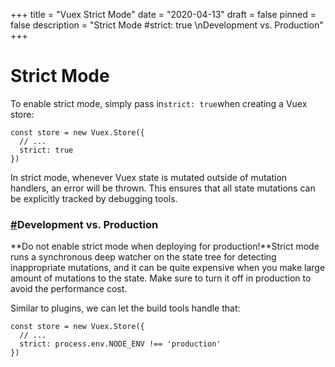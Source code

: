 +++
title = "Vuex  Strict Mode"
date = "2020-04-13"
draft = false
pinned = false
description = "Strict Mode  #strict: true \nDevelopment vs. Production"
+++
<!--StartFragment-->

# Strict Mode

To enable strict mode, simply pass in`strict: true`when creating a Vuex store:

```
const store = new Vuex.Store({
  // ...
  strict: true
})
```

In strict mode, whenever Vuex state is mutated outside of mutation handlers, an error will be thrown. This ensures that all state mutations can be explicitly tracked by debugging tools.

### [\#](https://vuex.vuejs.org/guide/strict.html#development-vs-production)Development vs. Production

**Do not enable strict mode when deploying for production!**Strict mode runs a synchronous deep watcher on the state tree for detecting inappropriate mutations, and it can be quite expensive when you make large amount of mutations to the state. Make sure to turn it off in production to avoid the performance cost.

Similar to plugins, we can let the build tools handle that:

```
const store = new Vuex.Store({
  // ...
  strict: process.env.NODE_ENV !== 'production'
})
```

<!--EndFragment-->